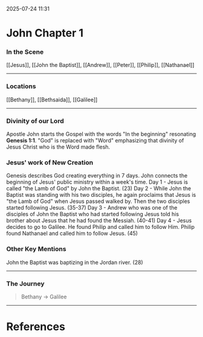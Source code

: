 2025-07-24 11:31

# John Chapter 1
### In the Scene
[[Jesus]], [[John the Baptist]], [[Andrew]], [[Peter]], [[Philip]], [[Nathanael]]
___
### Locations
[[Bethany]], [[Bethsaida]], [[Galilee]]
___
### Divinity of our Lord
Apostle John starts the Gospel with the words "In the beginning" resonating **Genesis 1:1**. "God" is replaced with "Word" emphasizing that divinity of Jesus Christ who is the Word made flesh.
### Jesus' work of New Creation
Genesis describes God creating everything in 7 days. John connects the beginning of Jesus' public ministry within a week's time.
Day 1 - Jesus is called "the Lamb of God" by John the Baptist. (23)
Day 2 - While John the Baptist was standing with his two disciples, he again proclaims that Jesus is "the Lamb of God" when Jesus passed walked by. Then the two disciples started following Jesus. (35-37)
Day 3 - Andrew who was one of the disciples of John the Baptist who had started following Jesus told his brother about Jesus that he had found the Messiah. (40-41)
Day 4 - Jesus decides to go to Galilee. He found Philip and called him to follow Him.  Philip found Nathanael and called him to follow Jesus. (45)

### Other Key Mentions
John the Baptist was baptizing in the Jordan river. (28)
___
### The Journey
>Bethany -> Galilee
___
# References
